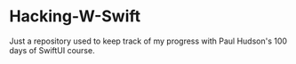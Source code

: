 # Hacking-W-Swift
Just a repository used to keep track of my progress with Paul Hudson's 100 days of SwiftUI course. 
